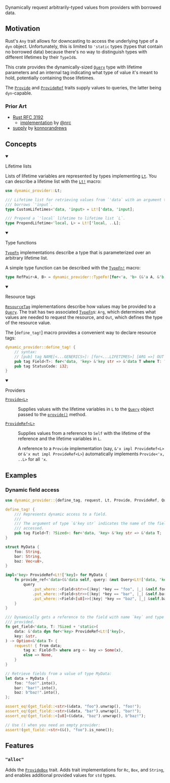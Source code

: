 Dynamically request arbitrarily-typed values from providers with borrowed data.

## Motivation

Rust's `Any` trait allows for downcasting to access the underlying type of a `dyn` object. Unfortunately, this is limited to `'static` types (types that contain no borrowed data) because there's no way to distinguish types with different lifetimes by their `TypeId`s.

This crate provides the dynamically-sized [`Query`] type with lifetime parameters and an internal tag indicating what type of value it's meant to hold,
potentially containing those lifetimes.

The [`Provide`] and [`ProvideRef`] traits supply values to queries, the latter being `dyn`-capable.

### Prior Art

- [Rust RFC 3192](https://rust-lang.github.io/rfcs/3192-dyno.html)
  - [implementation](https://github.com/nrc/provide-any) by [@nrc](https://github.com/nrc)
- [supply](https://crates.io/crates/supply) by [konnorandrews](https://github.com/konnorandrews)

## Concepts

<details open id="lifetime-lists"><summary>

Lifetime lists
</summary>

Lists of lifetime variables are represented by types implementing [`Lt`].
You can describe a lifetime list with the [`Lt!`] macro:

```rust
use dynamic_provider::Lt;

/// Lifetime list for retrieving values from `'data` with an argument that
/// borrows `'input`.
type CustomLifetimes<'data, 'input> = Lt!['data, 'input];

/// Prepend a `'local` lifetime to lifetime list `L`.
type PrependLifetime<'local, L> = Lt!['local, ..L];
```

</details>
<details open id="type-functions"><summary>

Type functions
</summary>

[`TypeFn`] implementations describe a type that is parameterized over an arbitrary
lifetime list.

A simple type function can be described with the [`TypeFn!`] macro:

```rust
type RefPair<A, B> = dynamic_provider::TypeFn![for<'a, 'b> (&'a A, &'b B)];
```

</details>
<details open id="resource-tags"><summary>

Resource tags
</summary>

[`ResourceTag`] implementations describe how values may be provided to a [`Query`].
The trait has two associated [`TypeFn`]s: `Arg`, which determines what values are needed to request the resource,
and `Out`, which defines the type of the resource value.

The [`define_tag!`] macro provides a convenient way to declare resource tags:

```rust
dynamic_provider::define_tag! {
    // syntax:
    // [pub] tag NAME[<...GENERICS>]: [for<...LIFETIMES>] [ARG =>] OUT [where BOUNDS];
    pub tag Field<T>: for<'data, 'key> &'key str => &'data T where T: ?Sized;
    pub tag StatusCode: i32;
}
```

</details>
<details open id="providers"><summary>

Providers
</summary>

<dl><dt>

[`Provide<L>`][`Provide`]

</dt><dd>

Supplies values with the lifetime variables in `L` to the [`Query`] object passed to the
[`provide()`][provide-method] method.

</dd><dt>

[`ProvideRef<L>`][`ProvideRef`]

</dt><dd>

Supplies values from a reference to `Self` with the lifetime of the reference and the lifetime
variables in `L`.

A reference to a `Provide` implementation (say, `&'x impl ProvideRef<L>` or `&'x mut impl ProvideRef<L>`) automatically implements `Provide<'x, ..L>` for all `'x`.

</dd></dl>
</details>

## Examples

### Dynamic field access

```rust
use dynamic_provider::{define_tag, request, Lt, Provide, ProvideRef, Query};

define_tag! {
    /// Represents dynamic access to a field.
    ///
    /// The argument of type `&'key str` indicates the name of the field being
    /// accessed.
    pub tag Field<T: ?Sized>: for<'data, 'key> &'key str => &'data T;
}

struct MyData {
    foo: String,
    bar: String,
    baz: Vec<u8>,
}

impl<'key> ProvideRef<Lt!['key]> for MyData {
    fn provide_ref<'data>(&'data self, query: &mut Query<Lt!['data, 'key]>) {
        query
            .put_where::<Field<str>>(|key| *key == "foo", |_| &self.foo)
            .put_where::<Field<str>>(|key| *key == "bar", |_| &self.bar)
            .put_where::<Field<[u8]>>(|key| *key == "baz", |_| &self.baz);
    }
}

/// Dynamically gets a reference to the field with name `key` and type `T`, if
/// provided.
fn get_field<'data, T: ?Sized + 'static>(
    data: &'data dyn for<'key> ProvideRef<Lt!['key]>,
    key: &str,
) -> Option<&'data T> {
    request! { from data;
        tag x: Field<T> where arg <- key => Some(x),
        else => None,
    }
}

// Retrieve fields from a value of type MyData:
let data = MyData {
    foo: "foo!".into(),
    bar: "bar!".into(),
    baz: b"baz!".into(),
};

assert_eq!(get_field::<str>(&data, "foo").unwrap(), "foo!");
assert_eq!(get_field::<str>(&data, "bar").unwrap(), "bar!");
assert_eq!(get_field::<[u8]>(&data, "baz").unwrap(), b"baz!");

// Use () when you need an empty provider:
assert!(get_field::<str>(&(), "foo").is_none());
```

## Features

### `"alloc"`

Adds the [`ProvideBox`] trait.
Adds trait implementations for `Rc`, `Box`, and `String`,
and enables additional provided values for `std` types.

[`define_tag`]: #
[provide-method]: #providers
[`Lt`]: #lifetime-lists
[`Lt!`]: #lifetime-lists
[`Provide`]: #providers
[`ProvideBox`]: #
[`ProvideRef`]: #providers
[`Query`]: #
[`ResourceTag`]: #resource-tags
[`TypeFn`]: #type-functions
[`TypeFn!`]: #type-functions
